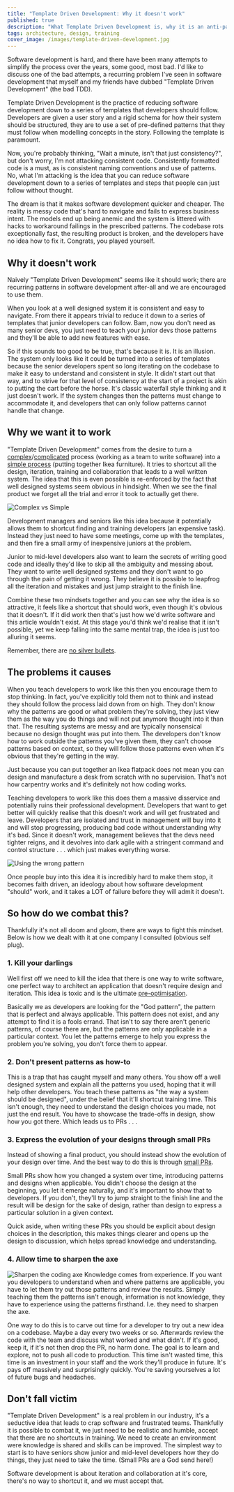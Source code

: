 ```yaml
---
title: "Template Driven Development: Why it doesn't work"
published: true
description: "What Template Driven Development is, why it is an anti-pattern, why it so seductive and how to work around it."
tags: architecture, design, training
cover_image: /images/template-driven-development.jpg
---
```


Software development is hard, and there have been many attempts to simplify the process over the years, some good, most bad. I'd like to discuss one of the bad attempts, a recurring problem I've seen in software development that myself and my friends have dubbed "Template Driven Development" (the bad TDD).

Template Driven Development is the practice of reducing software development down to a series of templates that developers should follow. Developers are given a user story and a rigid schema for how their system should be structured, they are to use a set of pre-defined patterns that they must follow when modelling concepts in the story. Following the template is paramount.

Now, you're probably thinking, "Wait a minute, isn't that just consistency?", but don't worry, I'm not attacking consistent code. Consistently formatted code is a must, as is consistent naming conventions and use of patterns. No, what I'm attacking is the idea that you can reduce software development down to a series of templates and steps that people can just follow without thought.

The dream is that it makes software development quicker and cheaper. The reality is messy code that's hard to navigate and fails to express business intent. The models end up being anemic and the system is littered with hacks to workaround failings in the prescribed patterns. The codebase rots exceptionally fast, the resulting product is broken, and the developers have no idea how to fix it. Congrats, you played yourself.

## Why it doesn't work
Naively "Template Driven Development" seems like it should work; there are recurring patterns in software development after-all and we are encouraged to use them. 

When you look at a well designed system it is consistent and easy to navigate. From there it appears trivial to reduce it down to a series of templates that junior developers can follow. Bam, now you don't need as many senior devs, you just need to teach your junior devs those patterns and they'll be able to add new features with ease.

So if this sounds too good to be true, that's because it is. It is an illusion. The system only looks like it could be turned into a series of templates because the senior developers spent so long iterating on the codebase to make it easy to understand and consistent in style. It didn't start out that way, and to strive for that level of consistency at the start of a project is akin to putting the cart before the horse. It's classic waterfall style thinking and it just doesn't work. If the system changes then the patterns must change to accommodate it, and developers that can only follow patterns cannot handle that change.

## Why we want it to work
"Template Driven Development" comes from the desire to turn a [complex](https://en.wikipedia.org/wiki/Cynefin_framework#Complex)/[complicated](https://en.wikipedia.org/wiki/Cynefin_framework#Complicated) process (working as a team to write software) into a [simple process](https://en.wikipedia.org/wiki/Cynefin_framework#Simple_/_Obvious_/_Clear) (putting together Ikea furniture). It tries to shortcut all the design, iteration, training and collaboration that leads to a well written system. The idea that this is even possible is re-enforced by the fact that well designed systems seem obvious in hindsight. When we see the final product we forget all the trial and error it took to actually get there. 

![Complex vs Simple](https://barryosull.com/images/software-complex-vs-simple.png)

Development managers and seniors like this idea because it potentially allows them to shortcut finding and training developers (an expensive task). Instead they just need to have some meetings, come up with the templates, and then fire a small army of inexpensive juniors at the problem.

Junior to mid-level developers also want to learn the secrets of writing good code and ideally they'd like to skip all the ambiguity and messing about. They want to write well designed systems and they don't want to go through the pain of getting it wrong. They believe it is possible to leapfrog all the iteration and mistakes and just jump straight to the finish line.

Combine these two mindsets together and you can see why the idea is so attractive, it feels like a shortcut that should work, even though it's obvious that it doesn't. If it did work then that's just how we'd write software and this article wouldn't exist. At this stage you'd think we'd realise that it isn't possible, yet we keep falling into the same mental trap, the idea is just too alluring it seems.

Remember, there are [no silver bullets](https://en.wikipedia.org/wiki/No_Silver_Bullet).

## The problems it causes

When you teach developers to work like this then you encourage them to stop thinking. In fact, you've explicitly told them not to think and instead they should follow the process laid down from on high. They don't know why the patterns are good or what problem they're solving, they just view them as the way you do things and will not put anymore thought into it than that. The resulting systems are messy and are typically nonsensical because no design thought was put into them. The developers don't know how to work outside the patterns you've given them, they can't choose patterns based on context, so they will follow those patterns even when it's obvious that they're getting in the way.

Just because you can put together an Ikea flatpack does not mean you can design and manufacture a desk from scratch with no supervision. That's not how carpentry works and it's definitely not how coding works.

Teaching developers to work like this does them a massive disservice and potentially ruins their professional development. Developers that want to get better will quickly realise that this doesn't work and will get frustrated and leave. Developers that are isolated and trust in management will buy into it and will stop progressing, producing bad code without understanding why it's bad. Since it doesn't work, management believes that the devs need tighter reigns, and it devolves into dark agile with a stringent command and control structure . . . which just makes everything worse.

![Using the wrong pattern](https://barryosull.com/images/square-peg-round-hole.jpg)

Once people buy into this idea it is incredibly hard to make them stop, it becomes faith driven, an ideology about how software development "should" work, and it takes a LOT of failure before they will admit it doesn't. 

## So how do we combat this?
Thankfully it's not all doom and gloom, there are ways to fight this mindset. Below is how we dealt with it at one company I consulted (obvious self plug).

### 1. Kill your darlings
Well first off we need to kill the idea that there is one way to write software, one perfect way to architect an application that doesn't require design and iteration. This idea is toxic and is the ultimate [pre-optimisation](https://stackify.com/premature-optimization-evil/).

Basically we as developers are looking for the "God pattern", the pattern that is perfect and always applicable. This pattern does not exist, and any attempt to find it is a fools errand. That isn't to say there aren't generic patterns, of course there are, but the patterns are only applicable in a particular context. You let the patterns emerge to help you express the problem you're solving, you don't force them to appear.

### 2. Don't present patterns as how-to
This is a trap that has caught myself and many others. You show off a well designed system and explain all the patterns you used, hoping that it will help other developers. You teach these patterns as "the way a system should be designed", under the belief that it'll shortcut training time. This isn't enough, they need to understand the design choices you made, not just the end result. You have to showcase the trade-offs in design, show how you got there. Which leads us to PRs . . .  

### 3. Express the evolution of your designs through small PRs
Instead of showing a final product, you should instead show the evolution of your design over time. And the best way to do this is through [small PRs](https://hackernoon.com/the-art-of-pull-requests-6f0f099850f9).

Small PRs show how you changed a system over time, introducing patterns and designs when applicable. You didn't choose the design at the beginning, you let it emerge naturally, and it's important to show that to developers. If you don't, they'll try to jump straight to the finish line and the result will be design for the sake of design, rather than design to express a particular solution in a given context. 

Quick aside, when writing these PRs you should be explicit about design choices in the description, this makes things clearer and opens up the design to discussion, which helps spread knowledge and understanding.

### 4. Allow time to sharpen the axe
![Sharpen the coding axe](https://barryosull.com/images/coding-axe.jpg)
Knowledge comes from experience. If you want you developers to understand when and where patterns are applicable, you have to let them try out those patterns and review the results. Simply teaching them the patterns isn't enough, information is not knowledge, they have to experience using the patterns firsthand. I.e. they need to sharpen the axe.

One way to do this is to carve out time for a developer to try out a new idea on a codebase. Maybe a day every two weeks or so. Afterwards review the code with the team and discuss what worked and what didn't. If it's good, keep it, if it's not then drop the PR, no harm done. The goal is to learn and explore, not to push all code to production. This time isn't wasted time, this time is an investment in your staff and the work they'll produce in future. It's pays off massively and surprisingly quickly. You're saving yourselves a lot of future bugs and headaches.

## Don't fall victim
"Template Driven Development" is a real problem in our industry, it's a seductive idea that leads to crap software and frustrated teams. Thankfully it is possible to combat it, we just need to be realistic and humble, accept that there are no shortcuts in training. We need to create an environment were knowledge is shared and skills can be improved. The simplest way to start is to have seniors show junior and mid-level developers how they do things, they just need to take the time. (Small PRs are a God send here!)

Software development is about iteration and collaboration at it's core, there's no way to shortcut it, and we must accept that.
